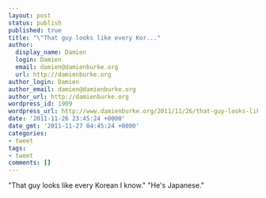 ```yaml
---
layout: post
status: publish
published: true
title: "\"That guy looks like every Kor..."
author:
  display_name: Damien
  login: Damien
  email: damien@damienburke.org
  url: http://damienburke.org
author_login: Damien
author_email: damien@damienburke.org
author_url: http://damienburke.org
wordpress_id: 1909
wordpress_url: http://www.damienburke.org/2011/11/26/that-guy-looks-like-every-kor-2/
date: '2011-11-26 23:45:24 +0000'
date_gmt: '2011-11-27 04:45:24 +0000'
categories:
- tweet
tags:
- tweet
comments: []
---
```

<p>"That guy looks like every Korean I know." "He's Japanese."</p>

